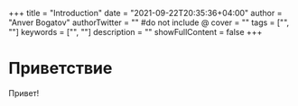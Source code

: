 +++
title = "Introduction"
date = "2021-09-22T20:35:36+04:00"
author = "Anver Bogatov"
authorTwitter = "" #do not include @
cover = ""
tags = ["", ""]
keywords = ["", ""]
description = ""
showFullContent = false
+++

# Приветствие

Привет!